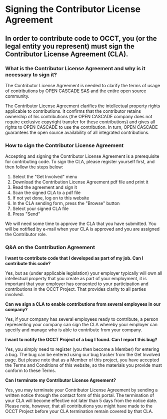 # Signing the Contributor License Agreement

## In order to contribute code to OCCT, you (or the legal entity you represent) must sign the Contributor License Agreement (CLA).

### What is the Contributor License Agreement and why is it necessary to sign it?
The Contributor License Agreement is needed to clarify the terms of usage of contributions by OPEN CASCADE SAS and the entire open source community.

The Contributor License Agreement clarifies the intellectual property rights applicable to contributions. It confirms that the contributor retains ownership of his contributions (the OPEN CASCADE company does not require exclusive copyright transfer for these contributions) and gives all rights to OPEN CASCADE to use the contribution. In turn, OPEN CASCADE guarantees the open source availability of all integrated contributions.

### How to sign the Contributor License Agreement
Accepting and signing the Contributor License Agreement is a prerequisite for contributing code. To sign the CLA, please register yourself first, and then follow the steps below:
1. Select the "Get Involved" menu
2. Download the Contribution License Agreement pdf file and print it
3. Read the agreement and sign it
4. Scan the signed CLA to a pdf file
5. If not yet done, log on to this website
6. In the CLA sending form, press the "Browse" button
7. Select your signed CLA file
8. Press "Send"

We will need some time to approve the CLA that you have submitted. You will be notified by e-mail when your CLA is approved and you are assigned the Contributor role.

### Q&A on the Contribution Agreement

**I want to contribute code that I developed as part of my job. Can I contribute this code?**

Yes, but as (under applicable legislation) your employer typically will own all intellectual property that you create as part of your employment, it is important that your employer has consented to your participation and contributions in the OCCT Project. That provides clarity to all parties involved.

**Can we sign a CLA to enable contributions from several employees in our company?**

Yes, if your company has several employees ready to contribute, a person representing your company can sign the CLA whereby your employer can specify and manage who is able to contribute from your company.

**I want to notify the OCCT Project of a bug I found. Can I report this bug?**

Yes, you simply need to register (you then become a Member) for entering a bug. The bug can be entered using our bug tracker from the Get Involved page. But please note that as a Member of this project, you have accepted the Terms and Conditions of this website, so the materials you provide must conform to these Terms.

**Can I terminate my Contributor License Agreement?**

Yes, you may terminate your Contributor License Agreement by sending a written notice through the contact form of this portal. The termination of your CLA will become effective not later than 5 days from the notice date. Please note, however, that all contributions you might have made to the OCCT Project before your CLA termination remain covered by that CLA.